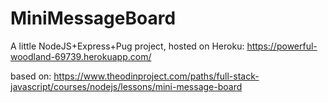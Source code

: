 # MiniMessageBoard
A little NodeJS+Express+Pug project, hosted on Heroku:
https://powerful-woodland-69739.herokuapp.com/

based on:
https://www.theodinproject.com/paths/full-stack-javascript/courses/nodejs/lessons/mini-message-board
